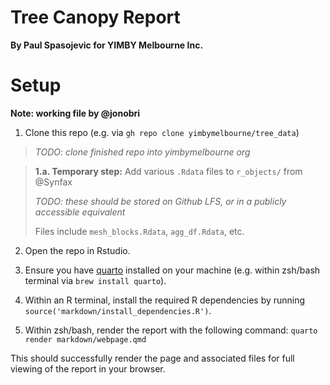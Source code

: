 # Tree Canopy Report

**By Paul Spasojevic for YIMBY Melbourne Inc.**

# Setup

**Note: working file by @jonobri**

1. Clone this repo (e.g. via `gh repo clone yimbymelbourne/tree_data`)

> _TODO: clone finished repo into yimbymelbourne org_

> **1.a. Temporary step:** Add various `.Rdata` files to `r_objects/` from @Synfax
>
> _TODO: these should be stored on Github LFS, or in a publicly accessible equivalent_
>
> Files include `mesh_blocks.Rdata`, `agg_df.Rdata`, etc.

2. Open the repo in Rstudio.

3. Ensure you have [quarto](https://quarto.org/) installed on your machine (e.g. within zsh/bash terminal via `brew install quarto`).

4. Within an R terminal, install the required R dependencies by running `source('markdown/install_dependencies.R')`.

5. Within zsh/bash, render the report with the following command: `quarto render markdown/webpage.qmd`

This should successfully render the page and associated files for full viewing of the report in your browser.
